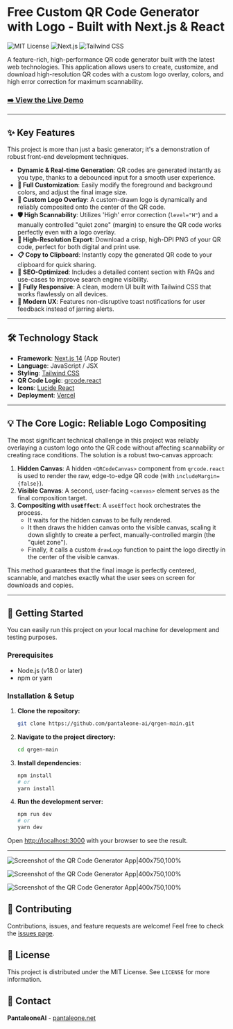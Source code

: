 # Free Custom QR Code Generator with Logo - Built with Next.js & React

![MIT License](https://img.shields.io/badge/License-MIT-blue.svg)
![Next.js](https://img.shields.io/badge/Next.js-14-black?logo=next.js)
![Tailwind CSS](https://img.shields.io/badge/Tailwind_CSS-3-38B2AC?logo=tailwind-css)

A feature-rich, high-performance QR code generator built with the latest web technologies. This application allows users to create, customize, and download high-resolution QR codes with a custom logo overlay, colors, and high error correction for maximum scannability.

### [➡️ View the Live Demo](https://qr-generator-pantaleone.vercel.app/)

---

## ✨ Key Features

This project is more than just a basic generator; it's a demonstration of robust front-end development techniques.

*   **Dynamic & Real-time Generation**: QR codes are generated instantly as you type, thanks to a debounced input for a smooth user experience.
*   **🎨 Full Customization**: Easily modify the foreground and background colors, and adjust the final image size.
*   **👤 Custom Logo Overlay**: A custom-drawn logo is dynamically and reliably composited onto the center of the QR code.
*   **🛡️ High Scannability**: Utilizes 'High' error correction (`level="H"`) and a manually controlled "quiet zone" (margin) to ensure the QR code works perfectly even with a logo overlay.
*   **💾 High-Resolution Export**: Download a crisp, high-DPI PNG of your QR code, perfect for both digital and print use.
*   **📋 Copy to Clipboard**: Instantly copy the generated QR code to your clipboard for quick sharing.
*   **🚀 SEO-Optimized**: Includes a detailed content section with FAQs and use-cases to improve search engine visibility.
*   **📱 Fully Responsive**: A clean, modern UI built with Tailwind CSS that works flawlessly on all devices.
*   **🔔 Modern UX**: Features non-disruptive toast notifications for user feedback instead of jarring alerts.

---

## 🛠️ Technology Stack

*   **Framework**: [Next.js 14](https://nextjs.org/) (App Router)
*   **Language**: JavaScript / JSX
*   **Styling**: [Tailwind CSS](https://tailwindcss.com/)
*   **QR Code Logic**: [qrcode.react](https://github.com/zpao/qrcode.react)
*   **Icons**: [Lucide React](https://lucide.dev/)
*   **Deployment**: [Vercel](https://vercel.com/)

---

## 💡 The Core Logic: Reliable Logo Compositing

The most significant technical challenge in this project was reliably overlaying a custom logo onto the QR code without affecting scannability or creating race conditions. The solution is a robust two-canvas approach:

1.  **Hidden Canvas**: A hidden `<QRCodeCanvas>` component from `qrcode.react` is used to render the raw, edge-to-edge QR code (with `includeMargin={false}`).
2.  **Visible Canvas**: A second, user-facing `<canvas>` element serves as the final composition target.
3.  **Compositing with `useEffect`**: A `useEffect` hook orchestrates the process.
    *   It waits for the hidden canvas to be fully rendered.
    *   It then draws the hidden canvas onto the visible canvas, scaling it down slightly to create a perfect, manually-controlled margin (the "quiet zone").
    *   Finally, it calls a custom `drawLogo` function to paint the logo directly in the center of the visible canvas.

This method guarantees that the final image is perfectly centered, scannable, and matches exactly what the user sees on screen for downloads and copies.

---

## 🚀 Getting Started

You can easily run this project on your local machine for development and testing purposes.

### Prerequisites

*   Node.js (v18.0 or later)
*   npm or yarn

### Installation & Setup

1.  **Clone the repository:**
    ```sh
    git clone https://github.com/pantaleone-ai/qrgen-main.git
    ```

2.  **Navigate to the project directory:**
    ```sh
    cd qrgen-main
    ```

3.  **Install dependencies:**
    ```sh
    npm install
    # or
    yarn install
    ```

4.  **Run the development server:**
    ```sh
    npm run dev
    # or
    yarn dev
    ```

Open [http://localhost:3000](http://localhost:3000) with your browser to see the result.

---

![Screenshot of the QR Code Generator App|400x750,100%](https://pantaleone-net.s3.us-west-1.amazonaws.com/qr1.webp)

![Screenshot of the QR Code Generator App|400x750,100%](https://pantaleone-net.s3.us-west-1.amazonaws.com/qr2.webp)

![Screenshot of the QR Code Generator App|400x750,100%](https://pantaleone-net.s3.us-west-1.amazonaws.com/qr3.webp)

## 🤝 Contributing

Contributions, issues, and feature requests are welcome! Feel free to check the [issues page](https://github.com/pantaleone-ai/qrgen-main/issues).

## 📜 License

This project is distributed under the MIT License. See `LICENSE` for more information.

## 👤 Contact

**PantaleoneAI** - [pantaleone.net](https://pantaleone.net)
